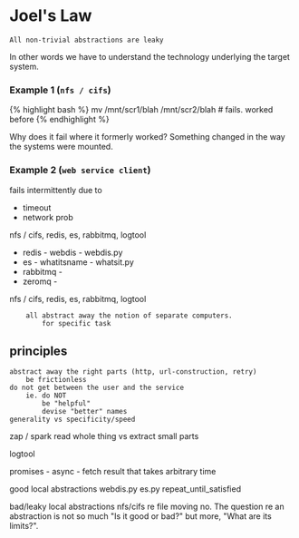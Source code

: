 Joel's Law 
===================================================
`All non-trivial abstractions are leaky`

In other words we have to understand the technology underlying the target
system.


### Example 1 (`nfs / cifs`)

{% highlight bash %}
mv /mnt/scr1/blah /mnt/scr2/blah # fails.  worked before
{% endhighlight %}

Why does it fail where it formerly worked?   Something changed in the way the
systems were mounted.




### Example 2 (`web service client`)

fails intermittently due to

* timeout
* network prob


nfs / cifs, redis, es, rabbitmq, logtool

* redis - webdis - webdis.py
* es - whatitsname - whatsit.py
* rabbitmq -
* zeromq -


nfs / cifs, redis, es, rabbitmq, logtool

        all abstract away the notion of separate computers.
            for specific task

## principles #

    abstract away the right parts (http, url-construction, retry)
        be frictionless
    do not get between the user and the service
        ie. do NOT
            be "helpful"
            devise "better" names
    generality vs specificity/speed


zap / spark
    read whole thing vs
    extract small parts

logtool



promises - async - fetch result that takes arbitrary time


good local abstractions
    webdis.py
    es.py
    repeat_until_satisfied


bad/leaky local abstractions
    nfs/cifs  re file moving
    no.   The question re an abstraction is not so much "Is it good or bad?"
    but more,  "What are its limits?".





